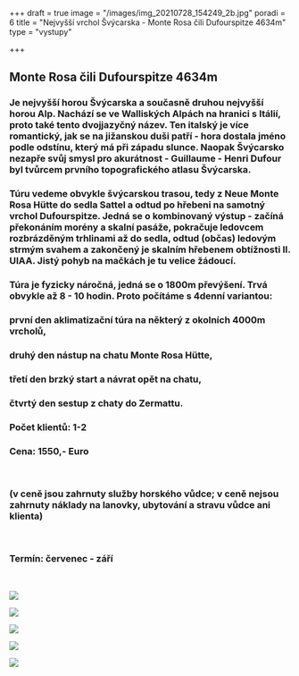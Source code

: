 +++
draft = true
image = "/images/img_20210728_154249_2b.jpg"
poradi = 6
title = "Nejvyšší vrchol Švýcarska  - Monte Rosa čili Dufourspitze 4634m"
type = "vystupy"

+++
## **Monte Rosa čili Dufourspitze 4634m**

### Je nejvyšší horou Švýcarska a současně druhou nejvyšší horou Alp. Nachází se ve Walliských Alpách na hranici s Itálií, proto také tento dvojjazyčný název. Ten italský je více romantický, jak se na jižanskou duši patří - hora dostala jméno podle odstínu, který má při západu slunce. Naopak Švýcarsko nezapře svůj smysl pro akurátnost - Guillaume - Henri Dufour byl tvůrcem prvního topografického atlasu Švýcarska.

### Túru vedeme obvykle švýcarskou trasou, tedy z Neue Monte Rosa Hütte do sedla Sattel a odtud po hřebeni na samotný vrchol Dufourspitze. Jedná se o kombinovaný výstup - začíná překonáním morény a skalní pasáže, pokračuje ledovcem rozbrázděným trhlinami až do sedla, odtud (občas) ledovým strmým svahem a zakončený je skalním hřebenem obtížnosti II. UIAA. Jistý pohyb na mačkách je tu velice žádoucí.

### Túra je fyzicky náročná, jedná se o 1800m převýšení. Trvá obvykle až 8 - 10 hodin. Proto počítáme s 4denní variantou:

### první den aklimatizační túra na některý z okolních 4000m vrcholů,

### druhý den nástup na chatu Monte Rosa Hütte,

### třetí den brzký start a návrat opět na chatu,

### čtvrtý den sestup z chaty do Zermattu.

### Počet klientů: 1-2

### Cena: **1550,- Euro**

 

### (v ceně jsou zahrnuty služby horského vůdce; v ceně nejsou zahrnuty náklady na lanovky, ubytování a stravu vůdce ani klienta)

&nbsp;

### Termín: červenec - září

&nbsp;

![](/images/img_20210729_060249_7b.jpg)

![](/images/img_20210729_093309_4b.jpg)

![](/images/img_20210729_094735_1b.jpg)

![](/images/img_20210729_094727_4b.jpg)

![](/images/img_20210729_120134_5b.jpg)